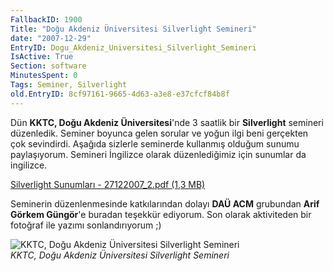 ```yaml
---
FallbackID: 1900
Title: "Doğu Akdeniz Üniversitesi Silverlight Semineri"
date: "2007-12-29"
EntryID: Dogu_Akdeniz_Universitesi_Silverlight_Semineri
IsActive: True
Section: software
MinutesSpent: 0
Tags: Seminer, Silverlight
old.EntryID: 8cf97161-9665-4d63-a3e8-e37cfcf84b8f
---
```

Dün **KKTC, Doğu Akdeniz Üniversitesi**'nde 3 saatlik bir
**Silverlight** semineri düzenledik. Seminer boyunca gelen sorular ve
yoğun ilgi beni gerçekten çok sevindirdi. Aşağıda sizlerle seminerde
kullanmış olduğum sunumu paylaşıyorum. Semineri İngilizce olarak
düzenlediğimiz için sunumlar da ingilizce.

[Silverlight Sunumları - 27122007\_2.pdf (1,3
MB)](media/Dogu_Akdeniz_Universitesi_Silverlight_Semineri/27122007_2.pdf)

Seminerin düzenlenmesinde katkılarından dolayı **DAÜ ACM** grubundan
**Arif Görkem Güngör**'e buradan teşekkür ediyorum. Son olarak
aktiviteden bir fotoğraf ile yazımı sonlandırıyorum ;)

![KKTC, Doğu Akdeniz Üniversitesi Silverlight
Semineri](media/Dogu_Akdeniz_Universitesi_Silverlight_Semineri/27122007_3.jpg)\
*KKTC, Doğu Akdeniz Üniversitesi Silverlight Semineri*


